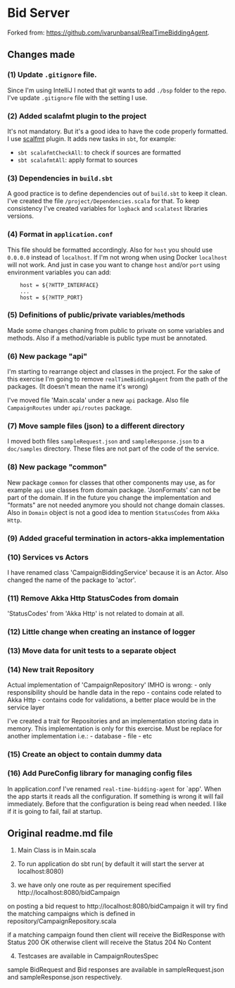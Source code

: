 # Bid Server

Forked from: https://github.com/ivarunbansal/RealTimeBiddingAgent.

## Changes made

### (1) Update `.gitignore` file.

Since I'm using IntelliJ I noted that git wants to add `./bsp` folder to the repo.
I've update `.gitignore` file with the setting I use.

### (2) Added scalafmt plugin to the project

It's not mandatory. But it's a good idea to have the code properly formatted.
I use [scalfmt](https://scalameta.org/scalafmt/) plugin.
It adds new tasks in `sbt`, for example:

- `sbt scalafmtCheckAll`: to check if sources are formatted
- `sbt scalafmtAll`: apply format to sources

### (3) Dependencies in `build.sbt`

A good practice is to define dependencies out of `build.sbt` to keep it clean.
I've created the file `/project/Dependencies.scala` for that.
To keep consistency I've created variables for `logback` and `scalatest` libraries versions.

### (4) Format in `application.conf`

This file should be formatted accordingly.
Also for `host` you should use `0.0.0.0` instead of `localhost`.
If I'm not wrong when using Docker `localhost` will not work.
And just in case you want to change `host` and/or `port` using environment variables you can add:

```
    host = ${?HTTP_INTERFACE}
    ...
    host = ${?HTTP_PORT}
```

### (5) Definitions of public/private variables/methods

Made some changes chaning from public to private on some variables and methods.
Also if a method/variable is public type must be annotated. 

### (6) New package "api"

I'm starting to rearrange object and classes in the project.
For the sake of this exercise I'm going to remove `realTimeBiddingAgent` from the path of the packages.
(It doesn't mean the name it's wrong)

I've moved file 'Main.scala' under a new `api` package.
Also file `CampaignRoutes` under `api/routes` package.

### (7) Move sample files (json) to a different directory

I moved both files `sampleRequest.json` and `sampleResponse.json` to a `doc/samples` directory.
These files are not part of the code of the service.

### (8) New package "common"

New package `common` for classes that other components may use, as for example `api` use classes from domain package.
'JsonFormats' can not be part of the domain. If in the future you change the implementation and "formats" are not needed anymore you should not change domain classes.
Also in `Domain` object is not a good idea to mention `StatusCodes` from `Akka Http`.

### (9) Added graceful termination in actors-akka implementation

### (10) Services vs Actors

I have renamed class 'CampaignBiddingService' because it is an Actor.
Also changed the name of the package to 'actor'.

### (11) Remove Akka Http StatusCodes from domain

'StatusCodes' from 'Akka Http' is not related to domain at all.

### (12) Little change when creating an instance of logger

### (13) Move data for unit tests to a separate object

### (14) New trait Repository

Actual implementation of 'CampaignRepository' IMHO is wrong:
    - only responsibility should be handle data in the repo
    - contains code related to Akka Http
    - contains code for validations, a better place would be in the service layer

I've created a trait for Repositories and an implementation storing data in memory.
This implementation is only for this exercise. Must be replace for another implementation i.e.:
    - database
    - file
    - etc

### (15) Create an object to contain dummy data

### (16) Add PureConfig library for managing config files

In application.conf I've renamed `real-time-bidding-agent` for `app'.
When the app starts it reads all the configuration. If something is wrong it will fail immediately.
Before that the configuration is being read when needed. I like if it is going to fail, fail at startup.

## Original readme.md file

1) Main Class is in Main.scala 

2) To run application do sbt run( by default it will start the server at localhost:8080)

3) we have only one route as per requirement specified  http://localhost:8080/bidCampaign

on posting a bid request to  http://localhost:8080/bidCampaign it will try find the matching campaigns which is defined in repository/CampaignRepository.scala

if a matching campaign found then client will receive the BidResponse with Status 200 OK otherwise client will receive the Status 204 No Content

4) Testcases are available in CampaignRoutesSpec

sample BidRequest and Bid responses are available in sampleRequest.json and sampleResponse.json respectively.

